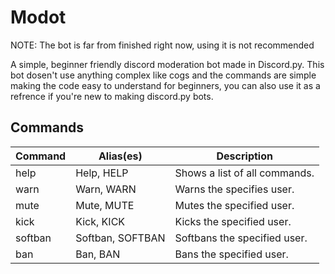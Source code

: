 # Modot
NOTE: The bot is far from finished right now, using it is not recommended

A simple, beginner friendly discord moderation bot made in Discord.py.
This bot dosen't use anything complex like cogs and the commands are simple making the code easy to understand for beginners, you can also use it as a refrence if you're new to making discord.py bots.

## Commands

Command | Alias(es) | Description
------- | --------- | -----------
help | Help, HELP | Shows a list of all commands.
warn | Warn, WARN | Warns the specifies user.
mute | Mute, MUTE | Mutes the specified user.
kick | Kick, KICK | Kicks the specified user.
softban | Softban, SOFTBAN | Softbans the specified user.
ban | Ban, BAN | Bans the specified user.

